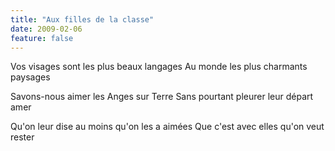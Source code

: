 ```yaml
---
title: "Aux filles de la classe"
date: 2009-02-06
feature: false
---
```


Vos visages sont les plus beaux langages
Au monde les plus charmants paysages

Savons-nous aimer les Anges sur Terre
Sans pourtant pleurer leur départ amer

Qu'on leur dise au moins qu'on les a aimées
Que c'est avec elles qu'on veut rester
